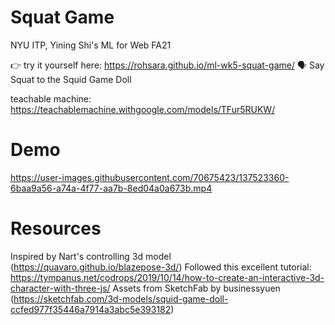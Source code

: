 # Squat Game
NYU ITP, Yining Shi's ML for Web FA21 

👉 try it yourself here: https://rohsara.github.io/ml-wk5-squat-game/
🗣 Say Squat to the Squid Game Doll 

teachable machine: https://teachablemachine.withgoogle.com/models/TFur5RUKW/

# Demo


https://user-images.githubusercontent.com/70675423/137523360-6baa9a56-a74a-4f77-aa7b-8ed04a0a673b.mp4



# Resources

Inspired by Nart's controlling 3d model (https://quavaro.github.io/blazepose-3d/) 
Followed this excellent tutorial: https://tympanus.net/codrops/2019/10/14/how-to-create-an-interactive-3d-character-with-three-js/
Assets from SketchFab by businessyuen (https://sketchfab.com/3d-models/squid-game-doll-ccfed977f35446a7914a3abc5e393182)
